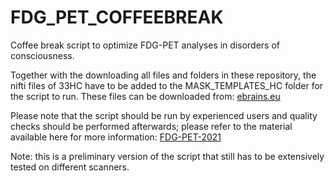 # FDG\_PET\_COFFEEBREAK

Coffee break script to optimize FDG-PET analyses in disorders of consciousness.

Together with the downloading all files and folders in these repository, 
the nifti files of 33HC have to be added to the MASK\_TEMPLATES\_HC folder
for the script to run. 
These files can be downloaded from:
[ebrains.eu](https://search.kg.ebrains.eu/live/minds/core/dataset/v1.0.0/68a61eab-7ba9-47cf-be78-b9addd64bb2f)

Please note that the script should be run by experienced users
and quality checks should be performed afterwards;
please refer to the material available here for more information: 
[FDG-PET-2021](https://indico.giga.uliege.be/e/FDG-PET-2021)

Note: this is a preliminary version of the script that still has to be
extensively tested on different scanners.

